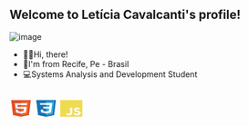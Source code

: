 <h2> Welcome to Letícia Cavalcanti's profile! </h2>

![image](https://gifs.eco.br/wp-content/uploads/2022/08/gifs-de-computador-4.gif)

- 👋🏽Hi, there!                       
- 📌I'm from Recife, Pe - Brasil         
- 💻Systems Analysis and Development Student



<div style="display: inline_block"><br>
  <img align="center" alt="lcavalcantic-HTML" height="30" width="40" src="https://raw.githubusercontent.com/devicons/devicon/master/icons/html5/html5-original.svg">
  <img align="center" alt="lcavalcantic-CSS" height="30" width="40" src="https://raw.githubusercontent.com/devicons/devicon/master/icons/css3/css3-original.svg">
  <img align="center" alt="lcavalcantic.jS" height="30" width="40" src="https://raw.githubusercontent.com/devicons/devicon/master/icons/javascript/javascript-plain.svg">
 </div>
  

